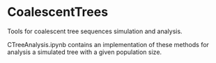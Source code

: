 # CoalescentTrees
Tools for coalescent tree sequences simulation and analysis.

CTreeAnalysis.ipynb contains an implementation of these methods for analysis a simulated tree with a given population size.
